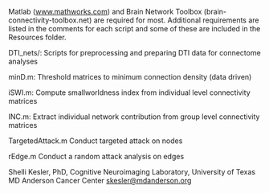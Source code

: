 Matlab (www.mathworks.com) and Brain Network Toolbox (brain-connectivity-toolbox.net) are required for most. Additional requirements are listed in the comments for each script and some of these are included in the Resources folder.

DTI_nets/:	        Scripts for preprocessing and preparing DTI data for connectome analyses 

minD.m:             Threshold matrices to minimum connection density (data driven)

iSWI.m:             Compute smallworldness index from individual level connectivity matrices

INC.m:              Extract individual network contribution from group level connectivity matrices

TargetedAttack.m    Conduct targeted attack on nodes

rEdge.m             Conduct a random attack analysis on edges

Shelli Kesler, PhD, Cognitive Neuroimaging Laboratory, University of Texas MD Anderson Cancer Center
skesler@mdanderson.org
